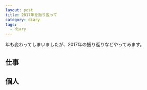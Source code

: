 ```yaml
---
layout: post
title: 2017年を振り返って
category: diary
tags:
  - diary
---
```


年も変わってしまいましたが、2017年の振り返りなどやってみます。

## 仕事

## 個人
